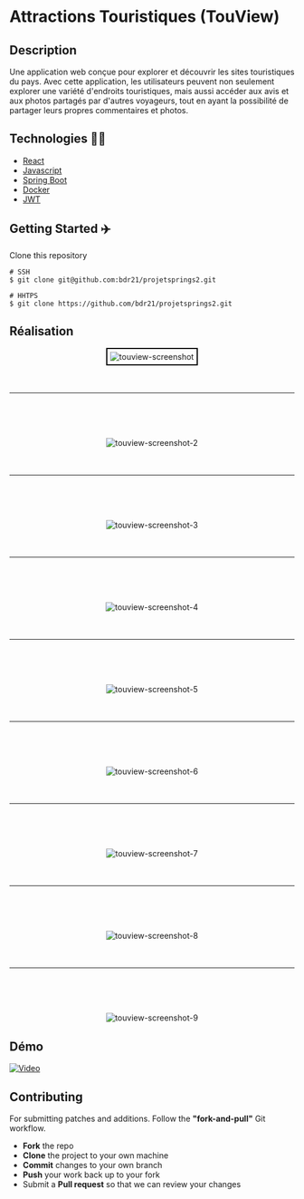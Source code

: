 # Attractions Touristiques (TouView)

## Description

Une application web conçue pour explorer et découvrir les sites touristiques du pays. Avec cette application, les utilisateurs peuvent non seulement explorer une variété d'endroits touristiques, mais aussi accéder aux avis et aux photos partagés par d'autres voyageurs, tout en ayant la possibilité de partager leurs propres commentaires et photos.

## Technologies :man_technologist:

- [React](https://react.dev/)
- [Javascript](https://www.javascript.com/)
- [Spring Boot](https://spring.io/projects/spring-boot)
- [Docker](https://www.docker.com/)
- [JWT](https://jwt.io/)

## Getting Started :airplane:

Clone this repository

```shell
# SSH
$ git clone git@github.com:bdr21/projetsprings2.git

# HHTPS
$ git clone https://github.com/bdr21/projetsprings2.git
```

## Réalisation

<p align=center>
    <p align=center>
        <img src="https://imageupload.io/ib/PFzItZWPgwrcDqb_1694965342.png" alt="touview-screenshot" style="border: 2px solid #000; padding: 5px;"/>
        <br>
        <br>
        <br>
        <hr>
        <br>
        <br>
        <br>
    </p>
    <p align=center>
        <img src="https://imageupload.io/ib/pnjE2jOZw2TMRnX_1694965154.png" alt="touview-screenshot-2"/>
        <br>
        <br>
        <br>
        <hr>
        <br>
        <br>
        <br>
    </p>
    <p align=center>
        <img src="https://imageupload.io/ib/GDnJY7Br9o9D0RM_1694965169.png" alt="touview-screenshot-3"/>
        <br>
        <br>
        <br>
        <hr>
        <br>
        <br>
        <br>
    </p>
    <p align=center>
        <img src="https://imageupload.io/ib/F3soioEWetQv9nM_1694965168.png" alt="touview-screenshot-4"/>
        <br>
        <br>
        <br>
        <hr>
        <br>
        <br>
        <br>
    </p>
    <p align=center>
        <img src="https://imageupload.io/ib/e1ByFvnCO2Z4j8x_1694965127.png" alt="touview-screenshot-5"/>
        <br>
        <br>
        <br>
        <hr>
        <br>
        <br>
        <br>
    </p>
    <p align=center>
        <img src="https://imageupload.io/ib/X027IIJ5wZp4LL3_1694965129.png" alt="touview-screenshot-6"/>
        <br>
        <br>
        <br>
        <hr>
        <br>
        <br>
        <br>
    </p>
    <p align=center>
        <img src="https://imageupload.io/ib/7Z7NsW1pmpL88HK_1694965342.png" alt="touview-screenshot-7"/>
        <br>
        <br>
        <br>
        <hr>
        <br>
        <br>
        <br>
    </p>
    <p align=center>
        <img src="https://imageupload.io/ib/cmku6mely9wJzGd_1694965339.png" alt="touview-screenshot-8"/>
        <br>
        <br>
        <br>
        <hr>
        <br>
        <br>
        <br>
    </p>
    <p align=center>
        <img src="https://imageupload.io/ib/g69nwQcGB7Mnbd8_1694965342.png" alt="touview-screenshot-9"/>
    </p>
</p>

## Démo

[![Video](http://img.youtube.com/vi/ORC66cHBZo4/0.jpg)](http://www.youtube.com/watch?v=ORC66cHBZo4)

## Contributing

For submitting patches and additions. Follow the **"fork-and-pull"** Git workflow.

- **Fork** the repo
- **Clone** the project to your own machine
- **Commit** changes to your own branch
- **Push** your work back up to your fork
- Submit a **Pull request** so that we can review your changes
